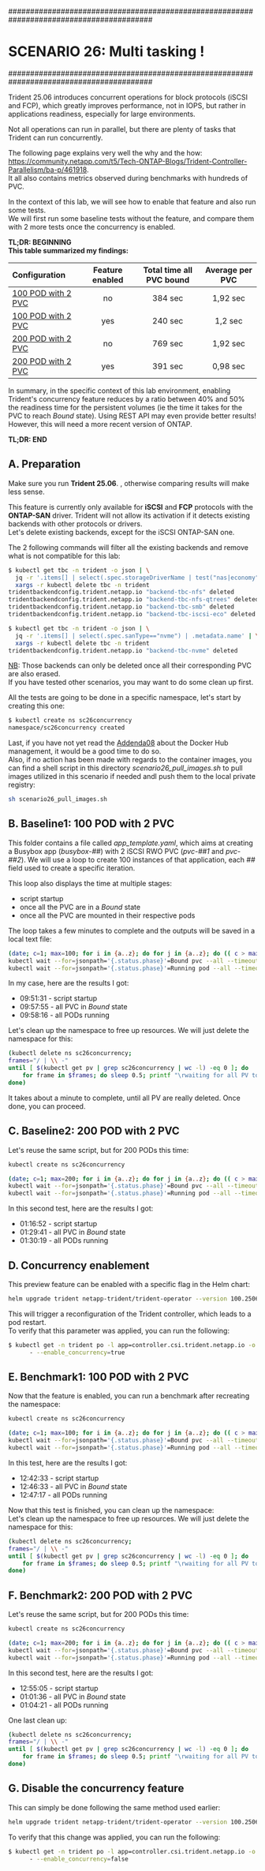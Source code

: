 #########################################################################################
# SCENARIO 26: Multi tasking !
#########################################################################################

Trident 25.06 introduces concurrent operations for block protocols (iSCSI and FCP), which greatly improves performance, not in IOPS, but rather in applications readiness, especially for large environments.  

Not all operations can run in parallel, but there are plenty of tasks that Trident can run concurrently.  

The following page explains very well the why and the how: https://community.netapp.com/t5/Tech-ONTAP-Blogs/Trident-Controller-Parallelism/ba-p/461918.  
It all also contains metrics observed during benchmarks with hundreds of PVC.  

In the context of this lab, we will see how to enable that feature and also run some tests.  
We will first run some baseline tests without the feature, and compare them with 2 more tests once the concurrency is enabled.  

**TL;DR: BEGINNING**  
**This table summarized my findings:**

| Configuration | Feature enabled | Total time all PVC bound | Average per PVC |
| :--- | :---: | :---: | :---: |
| [100 POD with 2 PVC](#config1) | no | 384 sec | 1,92 sec | 
| [100 POD with 2 PVC](#config2) | yes | 240 sec | 1,2 sec | 
| [200 POD with 2 PVC](#config3) | no | 769 sec | 1,92 sec | 
| [200 POD with 2 PVC](#config4) | yes | 391 sec | 0,98 sec | 

In summary, in the specific context of this lab environment, enabling Trident's concurrency feature reduces by a ratio between 40% and 50% the readiness time for the persistent volumes (ie the time it takes for the PVC to reach _Bound_ state).
Using REST API may even provide better results! However, this will need a more recent version of ONTAP.  

**TL;DR: END**

## A. Preparation

Make sure you run **Trident 25.06**. , otherwise comparing results will make less sense.  

This feature is currently only available for **iSCSI** and **FCP** protocols with the **ONTAP-SAN** driver. Trident will not allow its activation if it detects existing backends with other protocols or drivers.  
Let's delete existing backends, except for the iSCSI ONTAP-SAN one.  

The 2 following commands will filter all the existing backends and remove what is not compatible for this lab:  
```bash
$ kubectl get tbc -n trident -o json | \
  jq -r '.items[] | select(.spec.storageDriverName | test("nas|economy")) | .metadata.name' | \
  xargs -r kubectl delete tbc -n trident
tridentbackendconfig.trident.netapp.io "backend-tbc-nfs" deleted
tridentbackendconfig.trident.netapp.io "backend-tbc-nfs-qtrees" deleted
tridentbackendconfig.trident.netapp.io "backend-tbc-smb" deleted
tridentbackendconfig.trident.netapp.io "backend-tbc-iscsi-eco" deleted

$ kubectl get tbc -n trident -o json | \
  jq -r '.items[] | select(.spec.sanType=="nvme") | .metadata.name' | \
  xargs -r kubectl delete tbc -n trident
tridentbackendconfig.trident.netapp.io "backend-tbc-nvme" deleted
```

<u>NB</u>:
Those backends can only be deleted once all their corresponding PVC are also erased.  
If you have tested other scenarios, you may want to do some clean up first.  

All the tests are going to be done in a specific namespace, let's start by creating this one:  
```bash
$ kubectl create ns sc26concurrency
namespace/sc26concurrency created
```

Last, if you have not yet read the [Addenda08](../../Addendum/Addenda08/) about the Docker Hub management, it would be a good time to do so.  
Also, if no action has been made with regards to the container images, you can find a shell script in this directory *scenario26_pull_images.sh* to pull images utilized in this scenario if needed andl push them to the local private registry:  
```bash
sh scenario26_pull_images.sh
```

<a name="config1"></a>

## B. Baseline1: 100 POD with 2 PVC

This folder contains a file called *app_template.yaml*, which aims at creating a Busybox app (*busybox-##*) with 2 iSCSI RWO PVC (*pvc-##1* and *pvc-##2*). 
We will use a loop to create 100 instances of that application, each _##_ field used to create a specific iteration.  

This loop also displays the time at multiple stages:
- script startup
- once all the PVC are in a _Bound_ state
- once all the PVC are mounted in their respective pods

The loop takes a few minutes to complete and the outputs will be saved in a local text file:  
```bash
(date; c=1; max=100; for i in {a..z}; do for j in {a..z}; do (( c > max )) && break 2; sed "s/##/$i$j/g" app_template.yaml | kubectl apply --wait=false -f -; ((c++)); done; done; \
kubectl wait --for=jsonpath='{.status.phase}'=Bound pvc --all --timeout 5h -n sc26concurrency; date; \
kubectl wait --for=jsonpath='{.status.phase}'=Running pod --all --timeout 5h -n sc26concurrency; date) > sc26_baseline1.txt
```
In my case, here are the results I got: 
- 09:51:31 - script startup 
- 09:57:55 - all PVC in _Bound_ state
- 09:58:16 - all PODs running

Let's clean up the namespace to free up resources. We will just delete the namespace for this:  
```bash
(kubectl delete ns sc26concurrency; 
frames="/ | \\ -"
until [ $(kubectl get pv | grep sc26concurrency | wc -l) -eq 0 ]; do
    for frame in $frames; do sleep 0.5; printf "\rwaiting for all PV to be deleted $frame"; done
done)
```
It takes about a minute to complete, until all PV are really deleted. Once done, you can proceed.  

<a name="config2"></a>

## C. Baseline2: 200 POD with 2 PVC

Let's reuse the same script, but for 200 PODs this time:  
```bash
kubectl create ns sc26concurrency

(date; c=1; max=200; for i in {a..z}; do for j in {a..z}; do (( c > max )) && break 2; sed "s/##/$i$j/g" app_template.yaml | kubectl apply --wait=false -f -; ((c++)); done; done; \
kubectl wait --for=jsonpath='{.status.phase}'=Bound pvc --all --timeout 5h -n sc26concurrency; date; \
kubectl wait --for=jsonpath='{.status.phase}'=Running pod --all --timeout 5h -n sc26concurrency; date) > sc26_baseline2.txt
```
In this second test, here are the results I got: 
- 01:16:52 - script startup
- 01:29:41 - all PVC in _Bound_ state
- 01:30:19 - all PODs running

## D. Concurrency enablement

This preview feature can be enabled with a specific flag in the Helm chart:  
```bash
helm upgrade trident netapp-trident/trident-operator --version 100.2506.1 -n trident --reuse-values --set enableConcurrency=true
```
This will trigger a reconfiguration of the Trident controller, which leads to a pod restart.  
To verify that this parameter was applied, you can run the following:  
```bash
$ kubectl get -n trident po -l app=controller.csi.trident.netapp.io -o yaml | grep concur
      - --enable_concurrency=true
```

<a name="config3"></a>

## E. Benchmark1: 100 POD with 2 PVC

Now that the feature is enabled, you can run a benchmark after recreating the namespace:  
```bash
kubectl create ns sc26concurrency

(date; c=1; max=100; for i in {a..z}; do for j in {a..z}; do (( c > max )) && break 2; sed "s/##/$i$j/g" app_template.yaml | kubectl apply --wait=false -f -; ((c++)); done; done; \
kubectl wait --for=jsonpath='{.status.phase}'=Bound pvc --all --timeout 5h -n sc26concurrency; date; \
kubectl wait --for=jsonpath='{.status.phase}'=Running pod --all --timeout 5h -n sc26concurrency; date) > sc26_benchmark1.txt
```
In this test, here are the results I got: 
- 12:42:33 - script startup
- 12:46:33 - all PVC in _Bound_ state
- 12:47:17 - all PODs running

Now that this test is finished, you can clean up the namespace:  
Let's clean up the namespace to free up resources. We will just delete the namespace for this:  
```bash
(kubectl delete ns sc26concurrency; 
frames="/ | \\ -"
until [ $(kubectl get pv | grep sc26concurrency | wc -l) -eq 0 ]; do
    for frame in $frames; do sleep 0.5; printf "\rwaiting for all PV to be deleted $frame"; done
done)
```

<a name="config4"></a>

## F. Benchmark2: 200 POD with 2 PVC

Let's reuse the same script, but for 200 PODs this time:  
```bash
kubectl create ns sc26concurrency

(date; c=1; max=200; for i in {a..z}; do for j in {a..z}; do (( c > max )) && break 2; sed "s/##/$i$j/g" app_template.yaml | kubectl apply --wait=false -f -; ((c++)); done; done; \
kubectl wait --for=jsonpath='{.status.phase}'=Bound pvc --all --timeout 5h -n sc26concurrency; date; \
kubectl wait --for=jsonpath='{.status.phase}'=Running pod --all --timeout 5h -n sc26concurrency; date) > sc26_benchmark2.txt
```
In this second test, here are the results I got: 
- 12:55:05 - script startup
- 01:01:36 - all PVC in _Bound_ state
- 01:04:21 - all PODs running          

One last clean up:  
```bash
(kubectl delete ns sc26concurrency; 
frames="/ | \\ -"
until [ $(kubectl get pv | grep sc26concurrency | wc -l) -eq 0 ]; do
    for frame in $frames; do sleep 0.5; printf "\rwaiting for all PV to be deleted $frame"; done
done)
```

## G. Disable the concurrency feature

This can simply be done following the same method used earlier:  
```bash
helm upgrade trident netapp-trident/trident-operator --version 100.2506.1 -n trident --reuse-values --set enableConcurrency=false
```
To verify that this change was applied, you can run the following:  
```bash
$ kubectl get -n trident po -l app=controller.csi.trident.netapp.io -o yaml | grep concur
      - --enable_concurrency=false
```